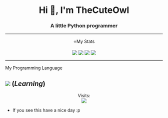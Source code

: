 <h1 align="center">Hi 👋, I'm TheCuteOwl</h1>
<h3 align="center">A little Python programmer</h3>

-----

<p align="center">⭐My Stats</p>

<p align="center">
 <img src="https://github-readme-stats.vercel.app/api?username=TheCuteOwl&theme=nightowl&hide_border&show_icons=true"/>
 <img src="https://streak-stats.demolab.com?user=TheCuteOwl&theme=nightowl&hide_border=false&border_radius=4.2"/>
 <img src="https://github-readme-stats-eight-theta.vercel.app/api/top-langs/?username=TheCuteOwl&layout=compact&langs_count=8&theme=nightowl&locale=en"/>

<img src="https://github.com/dekrypted/dekrypted/blob/output/github-contribution-grid-snake-dark.svg#gh-dark-mode-only">

----- 
My Programming Language

![](https://skillicons.dev/icons?i=py) (*Learning*)
-----
<p align="center"> 
  Visits:<br>
  <img src="https://komarev.com/ghpvc/?username=TheCuteOwl&style=for-the-badge"/>
</p>


* If you see this have a nice day :p
